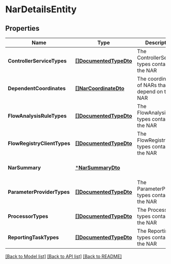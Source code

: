 # NarDetailsEntity

## Properties
Name | Type | Description | Notes
------------ | ------------- | ------------- | -------------
**ControllerServiceTypes** | [**[]DocumentedTypeDto**](DocumentedTypeDTO.md) | The ControllerService types contained in the NAR | [optional] [default to null]
**DependentCoordinates** | [**[]NarCoordinateDto**](NarCoordinateDTO.md) | The coordinates of NARs that depend on this NAR | [optional] [default to null]
**FlowAnalysisRuleTypes** | [**[]DocumentedTypeDto**](DocumentedTypeDTO.md) | The FlowAnalysisRule types contained in the NAR | [optional] [default to null]
**FlowRegistryClientTypes** | [**[]DocumentedTypeDto**](DocumentedTypeDTO.md) | The FlowRegistryClient types contained in the NAR | [optional] [default to null]
**NarSummary** | [***NarSummaryDto**](NarSummaryDTO.md) |  | [optional] [default to null]
**ParameterProviderTypes** | [**[]DocumentedTypeDto**](DocumentedTypeDTO.md) | The ParameterProvider types contained in the NAR | [optional] [default to null]
**ProcessorTypes** | [**[]DocumentedTypeDto**](DocumentedTypeDTO.md) | The Processor types contained in the NAR | [optional] [default to null]
**ReportingTaskTypes** | [**[]DocumentedTypeDto**](DocumentedTypeDTO.md) | The ReportingTask types contained in the NAR | [optional] [default to null]

[[Back to Model list]](../README.md#documentation-for-models) [[Back to API list]](../README.md#documentation-for-api-endpoints) [[Back to README]](../README.md)

